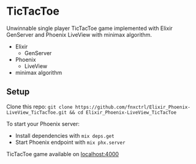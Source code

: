 # TicTacToe

Unwinnable single player TicTacToe game implemented with Elixir GenServer and Phoenix LiveView with minimax algorithm.

* Elixir
  * GenServer
* Phoenix
  * LiveView
* minimax algorithm

## Setup

Clone this repo:
`git clone https://github.com/fnxctrl/Elixir_Phoenix-LiveView_TicTacToe.git && cd Elixir_Phoenix-LiveView_TicTacToe`

To start your Phoenix server:

* Install dependencies with `mix deps.get`
* Start Phoenix endpoint with `mix phx.server`

TicTacToe game available on [localhost:4000](http://127.0.0.1:4000)
